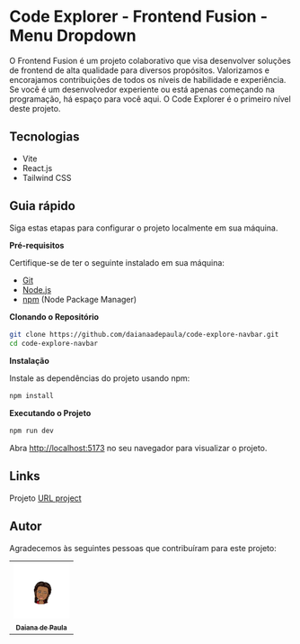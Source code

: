 # Code Explorer - Frontend Fusion - Menu Dropdown

O Frontend Fusion é um projeto colaborativo que visa desenvolver soluções de frontend de alta qualidade para diversos propósitos. Valorizamos e encorajamos contribuições de todos os níveis de habilidade e experiência. Se você é um desenvolvedor experiente ou está apenas começando na programação, há espaço para você aqui. O Code Explorer é o primeiro nível deste projeto. 

## Tecnologias

- Vite
- React.js
- Tailwind CSS

## Guia rápido

Siga estas etapas para configurar o projeto localmente em sua máquina.

**Pré-requisitos**

Certifique-se de ter o seguinte instalado em sua máquina:

- [Git](https://git-scm.com/)
- [Node.js](https://nodejs.org/en)
- [npm](https://www.npmjs.com/) (Node Package Manager)

**Clonando o Repositório**

```bash
git clone https://github.com/daianaadepaula/code-explore-navbar.git
cd code-explore-navbar
```

**Instalação**

Instale as dependências do projeto usando npm:

```bash
npm install
```

**Executando o Projeto**

```bash
npm run dev
```

Abra [http://localhost:5173](http://localhost:5173) no seu navegador para visualizar o projeto.

## Links

Projeto [URL project](https://menu-dropdown-fusion-daiana.netlify.app/)

## Autor

Agradecemos às seguintes pessoas que contribuíram para este projeto:

<table>
  <tr>
    <td align="center">
      <a href="#">
        <img src="https://github.com/daianaadepaula/daianaadepaula/blob/master/assets/daianaanimacaopiscadinhasemcirculo.png" width="100px;" alt="Foto da Daiana de Paula no GitHub"/><br>
        <sub>
          <b>Daiana de Paula</b>
        </sub>
      </a>
    </td>
    
</table>
